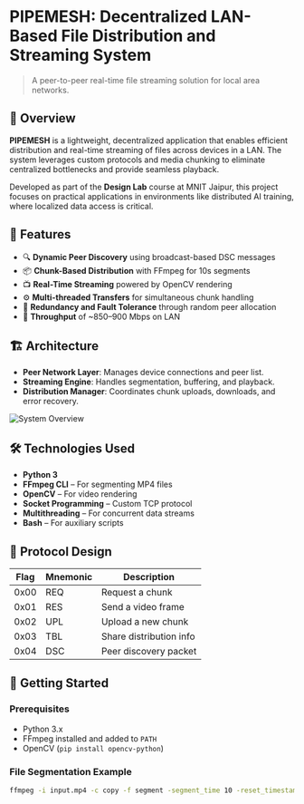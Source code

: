 # PIPEMESH: Decentralized LAN-Based File Distribution and Streaming System

> A peer-to-peer real-time file streaming solution for local area networks.

## 📌 Overview

**PIPEMESH** is a lightweight, decentralized application that enables efficient distribution and real-time streaming of files across devices in a LAN. The system leverages custom protocols and media chunking to eliminate centralized bottlenecks and provide seamless playback.

Developed as part of the **Design Lab** course at MNIT Jaipur, this project focuses on practical applications in environments like distributed AI training, where localized data access is critical.

## 🧠 Features

- 🔍 **Dynamic Peer Discovery** using broadcast-based DSC messages
- 📦 **Chunk-Based Distribution** with FFmpeg for 10s segments
- 📺 **Real-Time Streaming** powered by OpenCV rendering
- ⚙️ **Multi-threaded Transfers** for simultaneous chunk handling
- 🔁 **Redundancy and Fault Tolerance** through random peer allocation
- 🧪 **Throughput** of ~850–900 Mbps on LAN

## 🏗️ Architecture

- **Peer Network Layer**: Manages device connections and peer list.
- **Streaming Engine**: Handles segmentation, buffering, and playback.
- **Distribution Manager**: Coordinates chunk uploads, downloads, and error recovery.

![System Overview](docs/architecture.png)

## 🛠️ Technologies Used

- **Python 3**
- **FFmpeg CLI** – For segmenting MP4 files
- **OpenCV** – For video rendering
- **Socket Programming** – Custom TCP protocol
- **Multithreading** – For concurrent data streams
- **Bash** – For auxiliary scripts

## 🧪 Protocol Design

| Flag | Mnemonic | Description             |
|------|----------|-------------------------|
| 0x00 | REQ      | Request a chunk         |
| 0x01 | RES      | Send a video frame      |
| 0x02 | UPL      | Upload a new chunk      |
| 0x03 | TBL      | Share distribution info |
| 0x04 | DSC      | Peer discovery packet   |

## 🚀 Getting Started

### Prerequisites

- Python 3.x
- FFmpeg installed and added to `PATH`
- OpenCV (`pip install opencv-python`)

### File Segmentation Example

```bash
ffmpeg -i input.mp4 -c copy -f segment -segment_time 10 -reset_timestamps 1 output%03d.mp4
